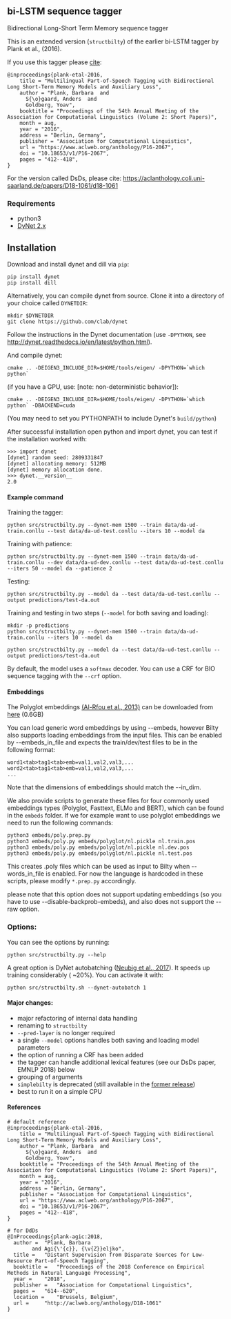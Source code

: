 ## bi-LSTM sequence tagger 

Bidirectional Long-Short Term Memory sequence tagger 

This is an extended version (`structbilty`) of the earlier bi-LSTM tagger by Plank et al., (2016).

If you use this tagger please [cite](http://arxiv.org/abs/1604.05529):

```
@inproceedings{plank-etal-2016,
    title = "Multilingual Part-of-Speech Tagging with Bidirectional Long Short-Term Memory Models and Auxiliary Loss",
    author = "Plank, Barbara  and
      S{\o}gaard, Anders  and
      Goldberg, Yoav",
    booktitle = "Proceedings of the 54th Annual Meeting of the Association for Computational Linguistics (Volume 2: Short Papers)",
    month = aug,
    year = "2016",
    address = "Berlin, Germany",
    publisher = "Association for Computational Linguistics",
    url = "https://www.aclweb.org/anthology/P16-2067",
    doi = "10.18653/v1/P16-2067",
    pages = "412--418",
}
```


For the version called DsDs, please cite: https://aclanthology.coli.uni-saarland.de/papers/D18-1061/d18-1061


### Requirements

* python3 
* [DyNet 2.x](https://github.com/clab/dynet)

## Installation

Download and install dynet and dill via `pip`:

```
pip install dynet
pip install dill
```

Alternatively, you can compile dynet from source. Clone it into a directory of your choice called `DYNETDIR`: 

```
mkdir $DYNETDIR
git clone https://github.com/clab/dynet
```

Follow the instructions in the Dynet documentation (use `-DPYTHON`,
see http://dynet.readthedocs.io/en/latest/python.html). 

And compile dynet:

```
cmake .. -DEIGEN3_INCLUDE_DIR=$HOME/tools/eigen/ -DPYTHON=`which python`
```

(if you have a GPU, use: [note: non-deterministic behavior]):

```
cmake .. -DEIGEN3_INCLUDE_DIR=$HOME/tools/eigen/ -DPYTHON=`which python` -DBACKEND=cuda
```
(You may need to set you PYTHONPATH to include Dynet's `build/python`)


After successful installation open python and import dynet, you can
test if the installation worked with:

```
>>> import dynet
[dynet] random seed: 2809331847
[dynet] allocating memory: 512MB
[dynet] memory allocation done.
>>> dynet.__version__
2.0
```



#### Example command

Training the tagger:

```
python src/structbilty.py --dynet-mem 1500 --train data/da-ud-train.conllu --test data/da-ud-test.conllu --iters 10 --model da
```

Training with patience:
```
python src/structbilty.py --dynet-mem 1500 --train data/da-ud-train.conllu --dev data/da-ud-dev.conllu --test data/da-ud-test.conllu --iters 50 --model da --patience 2
```

Testing:
```
python src/structbilty.py --model da --test data/da-ud-test.conllu --output predictions/test-da.out
```

Training and testing in two steps (`--model` for both saving and loading):

```
mkdir -p predictions
python src/structbilty.py --dynet-mem 1500 --train data/da-ud-train.conllu --iters 10 --model da

python src/structbilty.py --model da --test data/da-ud-test.conllu --output predictions/test-da.out
```

By default, the model uses a `softmax` decoder. You can use a CRF for BIO sequence tagging with the `--crf` option.

#### Embeddings

The Polyglot embeddings [(Al-Rfou et al.,
2013)](https://sites.google.com/site/rmyeid/projects/polyglot) can be
downloaded from [here](http://www.itu.dk/people/bapl/embeds.tar.gz) (0.6GB)

You can load generic word embeddings by using --embeds, however Bilty also supports loading embeddings from the input files. This can be enabled by --embeds_in_file and expects the train/dev/test files to be in the following format:

```
word1<tab>tag1<tab>emb=val1,val2,val3,...
word2<tab>tag1<tab>emb=val1,val2,val3,...
...
```

Note that the dimensions of embeddings should match the --in_dim.

We also provide scripts to generate these files for four commonly used embeddings types (Polyglot, Fasttext, ELMo and BERT), which can be found in the `embeds` folder. If we for example want to use polyglot embeddings we need to run the following commands:

```
python3 embeds/poly.prep.py 
python3 embeds/poly.py embeds/polyglot/nl.pickle nl.train.pos 
python3 embeds/poly.py embeds/polyglot/nl.pickle nl.dev.pos 
python3 embeds/poly.py embeds/polyglot/nl.pickle nl.test.pos 
``` 

This creates .poly files which can be used as input to Bilty when --words_in_file is enabled. For now the language is hardcoded in these scripts, please modify `*.prep.py` accordingly.


please note that this option does not support updating embeddings (so you have to use --disable-backprob-embeds), and also does not support the --raw option.

### Options:

You can see the options by running:

```
python src/structbilty.py --help
```

A great option is DyNet autobatching ([Neubig et al.,
2017](https://arxiv.org/abs/1705.07860)).  It speeds up training considerably (
~20\%).  You can activate it with:

``
python src/structbilty.sh --dynet-autobatch 1
``

#### Major changes:

- major refactoring of internal data handling
- renaming to `structbilty`
- `--pred-layer` is no longer required
- a single `--model` options handles both saving and loading model parameters
- the option of running a CRF has been added
- the tagger can handle additional lexical features (see our DsDs paper, EMNLP 2018) below 
- grouping of arguments
- `simplebilty` is deprecated (still available in the [former release](https://github.com/bplank/bilstm-aux/releases/tag/v1.0))
- best to run it on a simple CPU


#### References

```
# default reference
@inproceedings{plank-etal-2016,
    title = "Multilingual Part-of-Speech Tagging with Bidirectional Long Short-Term Memory Models and Auxiliary Loss",
    author = "Plank, Barbara  and
      S{\o}gaard, Anders  and
      Goldberg, Yoav",
    booktitle = "Proceedings of the 54th Annual Meeting of the Association for Computational Linguistics (Volume 2: Short Papers)",
    month = aug,
    year = "2016",
    address = "Berlin, Germany",
    publisher = "Association for Computational Linguistics",
    url = "https://www.aclweb.org/anthology/P16-2067",
    doi = "10.18653/v1/P16-2067",
    pages = "412--418",
}

# for DdDs
@InProceedings{plank-agic:2018,
  author = 	"Plank, Barbara
		and Agi{\'{c}}, {\v{Z}}eljko",
  title = 	"Distant Supervision from Disparate Sources for Low-Resource Part-of-Speech Tagging",
  booktitle = 	"Proceedings of the 2018 Conference on Empirical Methods in Natural Language Processing",
  year = 	"2018",
  publisher = 	"Association for Computational Linguistics",
  pages = 	"614--620",
  location = 	"Brussels, Belgium",
  url = 	"http://aclweb.org/anthology/D18-1061"
}


```

